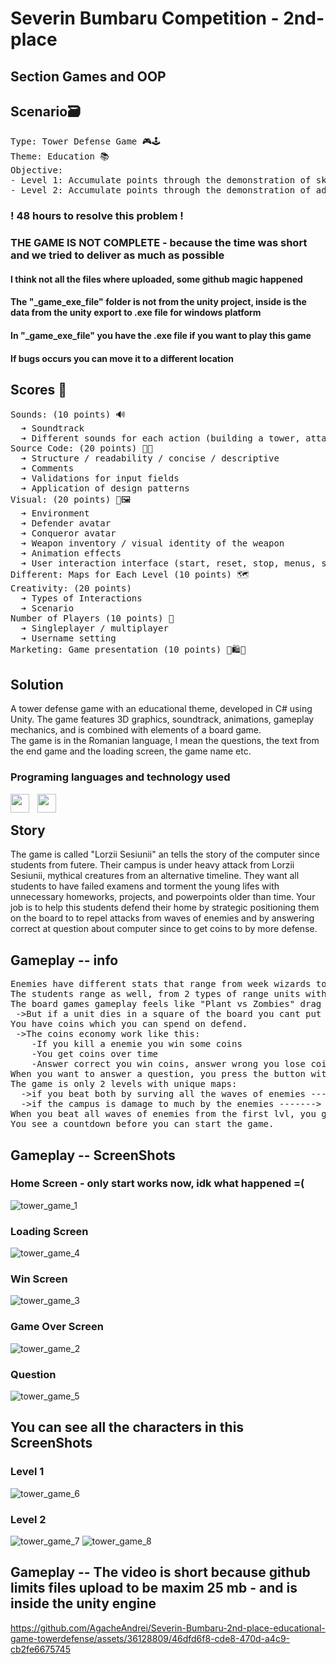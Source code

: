 # Severin Bumbaru Competition - 2nd-place
## Section Games and OOP 

## Scenario🗃️
<pre>
Type: Tower Defense Game 🎮🕹️
Theme: Education 📚
Objective:
- Level 1: Accumulate points through the demonstration of skills and abilities, as well as confrontation. 
- Level 2: Accumulate points through the demonstration of advanced skills and abilities (which depend on those from Level 1) and confrontation.
</pre>

### **! 48 hours to resolve this problem !**
### THE GAME IS NOT COMPLETE - because the time was short and we tried to deliver as much as possible 
#### I think not all the files where uploaded, some github magic happened 
#### The "_game_exe_file" folder is not from the unity project, inside is the data from the unity export to .exe file for windows platform 
#### In "_game_exe_file" you have the .exe file if you want to play this game
#### If bugs occurs you can move it to a different location
## Scores 💯
<pre>
Sounds: (10 points) 🔊
  ➔ Soundtrack
  ➔ Different sounds for each action (building a tower, attacking, annihilating an enemy, defeating an enemy, progressing to the next level)
Source Code: (20 points) 🧑‍💻
  ➔ Structure / readability / concise / descriptive
  ➔ Comments
  ➔ Validations for input fields
  ➔ Application of design patterns
Visual: (20 points) 🎨🖼️
  ➔ Environment
  ➔ Defender avatar
  ➔ Conqueror avatar
  ➔ Weapon inventory / visual identity of the weapon
  ➔ Animation effects
  ➔ User interaction interface (start, reset, stop, menus, score/number of lives/timer/collisions/teleportations notifications)
Different: Maps for Each Level (10 points) 🗺️
Creativity: (20 points)
  ➔ Types of Interactions
  ➔ Scenario
Number of Players (10 points) 🤼
  ➔ Singleplayer / multiplayer
  ➔ Username setting
Marketing: Game presentation (10 points) 🏪🛍️🛒
</pre>

## Solution
A tower defense game with an educational theme, developed in C# using Unity. The game features 3D graphics, soundtrack, animations, gameplay mechanics, and is combined with elements of a board game.
<br>
The game is in the Romanian language, I mean the questions, the text from the end game and the loading screen, the game name etc.
### Programing languages and technology used

<img align="left" width="30px" style="padding-right:10px" src="https://cdn.jsdelivr.net/gh/devicons/devicon/icons/csharp/csharp-original.svg" />   
<img align="left" width="30px" style="padding-right:10px" src="https://cdn.jsdelivr.net/gh/devicons/devicon/icons/unity/unity-original.svg" />   

<br>  

## Story
The game is called "Lorzii Sesiunii" an tells the story of the computer since students from futere. Their campus is under heavy attack from Lorzii Sesiunii, mythical creatures from an alternative timeline. They want all students to have failed examens and torment the young lifes with unnecessary homeworks, projects, and powerpoints older than time. Your job is to help this students defend their home by strategic positioning them on the board to to repel attacks from waves of enemies and by answering correct at question about computer since to get coins to by more defense. 
## Gameplay -- info
<pre>
Enemies have different stats that range from week wizards to the strongest lord (3 types of enemies), they have only melee attacks.
The students range as well, from 2 types of range units with different fire rate, damage and price.
The board games gameplay feels like "Plant vs Zombies" drag and drop the unit where you want to defend. 
 ->But if a unit dies in a square of the board you cant put another one there. Choose wisely!
You have coins which you can spend on defend.
 ->The coins economy work like this:
    -If you kill a enemie you win some coins
    -You get coins over time
    -Answer correct you win coins, answer wrong you lose coins. Again choose wisely! 
When you want to answer a question, you press the button with a qustion mark --> the times freeze when you do this.
The game is only 2 levels with unique maps:
  ->if you beat both by surving all the waves of enemies ------> You win !!!!!! 🥇🥇🥇
  ->if the campus is damage to much by the enemies -------> You lose 🥲🥲🥲
When you beat all waves of enemies from the first lvl, you go to the next one!
You see a countdown before you can start the game.
</pre>

## Gameplay -- ScreenShots
### Home Screen - only start works now, idk what happened =(
![tower_game_1](https://github.com/AgacheAndrei/Severin-Bumbaru-2nd-place-educational-game-towerdefense/assets/36128809/7064df88-bf07-4354-b8da-aa5cb08d7849)
### Loading Screen
![tower_game_4](https://github.com/AgacheAndrei/Severin-Bumbaru-2nd-place-educational-game-towerdefense/assets/36128809/5bde12a0-f2c1-4017-a891-80fa32021c04)
### Win Screen
![tower_game_3](https://github.com/AgacheAndrei/Severin-Bumbaru-2nd-place-educational-game-towerdefense/assets/36128809/bcd89238-6e50-4aed-80b1-6d683843767b)
### Game Over Screen 
![tower_game_2](https://github.com/AgacheAndrei/Severin-Bumbaru-2nd-place-educational-game-towerdefense/assets/36128809/577df8b9-48b9-4346-80d9-b8a88c4b4f3d)
### Question 
![tower_game_5](https://github.com/AgacheAndrei/Severin-Bumbaru-2nd-place-educational-game-towerdefense/assets/36128809/6aaadaed-9728-46c8-87a5-a78b31e45e2a)
## You can see all the characters in this ScreenShots
### Level 1
![tower_game_6](https://github.com/AgacheAndrei/Severin-Bumbaru-2nd-place-educational-game-towerdefense/assets/36128809/babdb6c7-3769-4021-8c48-53d99de832e8)
### Level 2
![tower_game_7](https://github.com/AgacheAndrei/Severin-Bumbaru-2nd-place-educational-game-towerdefense/assets/36128809/2fd86302-fb25-4951-9c7a-8df354053ec9)
![tower_game_8](https://github.com/AgacheAndrei/Severin-Bumbaru-2nd-place-educational-game-towerdefense/assets/36128809/e8b43f38-f66b-432f-bbab-46b37dba64a2)
## Gameplay -- The video is short because github limits files upload to be maxim 25 mb - and is inside the unity engine
https://github.com/AgacheAndrei/Severin-Bumbaru-2nd-place-educational-game-towerdefense/assets/36128809/46dfd6f8-cde8-470d-a4c9-cb2fe6675745

